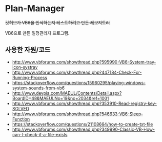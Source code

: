 # Plan-Manager
~~깃허브가 VB6을 인식하는지 테스트하려고 만든 레보지토리~~

VB6으로 만든 일정관리자 프로그램.

## 사용한 자원/코드
- http://www.vbforums.com/showthread.php?595990-VB6-System-tray-icon-systray
- http://www.vbforums.com/showthread.php?447184-Check-For-Running-Process
- https://stackoverflow.com/questions/15960295/playing-windows-system-sounds-from-vb6
- http://www.devpia.com/MAEUL/Contents/Detail.aspx?BoardID=48&MAEULNo=19&no=2034&ref=1001
- http://www.vbforums.com/showthread.php?353910-Read-registry-key-SOLVED
- http://www.vbforums.com/showthread.php?546633-VB6-Sleep-Function
- https://stackoverflow.com/questions/21108664/how-to-create-txt-file
- http://www.vbforums.com/showthread.php?349990-Classic-VB-How-can-I-check-if-a-file-exists
